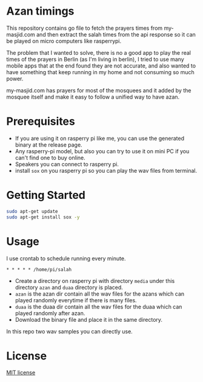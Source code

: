 
# Azan timings

This repository contains go file to fetch the prayers times from my-masjid.com and then extract the salah times from the
api response so it can be played on micro computers like rasperrypi.

The problem that I wanted to solve, there is no a good app to play the real times of the prayers in Berlin (as I'm living in berlin), I tried to use many mobile apps that at the end found they are not accurate, and also wanted to have something that keep running in my home and not consuming so much power.

my-masjid.com has prayers for most of the mosquees and it added by the mosquee itself and make it easy to follow a unified way to have azan.

# Prerequisites
- If you are using it on rasperry pi like me, you can use the generated binary at the release page.
- Any rasperry-pi model, but also you can try to use it on mini PC if you can't find one to buy online.
- Speakers you can connect to rasperry pi.
- install `sox` on you rasperry pi so you can play the wav files from terminal.

# Getting Started 

```bash
sudo apt-get update
sudo apt-get install sox -y
```

# Usage
I use crontab to schedule running every minute.
```
* * * * * /home/pi/salah
```

- Create a directory on rasperry pi with directory `media` under this directory `azan` and `duaa` directory is placed.
- `azan` is the azan dir contain all the wav files for the azans which can played randomly everytime if there is many files.
- `duaa` is the duaa dir contain all the wav files for the duaa which can played randomly after azan.
- Download the binary file and place it in the same directory.

In this repo two wav samples you can directly use.

# License
[MIT license](LICENSE)
